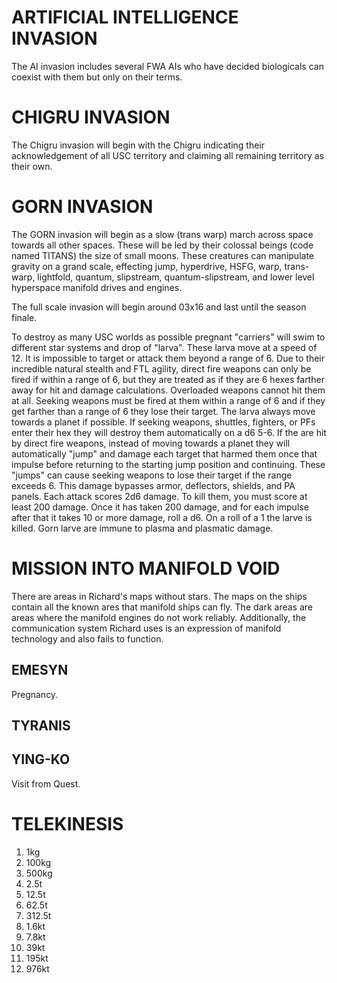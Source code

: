 # ARTIFICIAL INTELLIGENCE INVASION
The AI invasion includes several FWA AIs who have decided biologicals can coexist with them but only on their terms.

# CHIGRU INVASION
The Chigru invasion will begin with the Chigru indicating their acknowledgement of all USC territory and claiming all remaining territory as their own.

# GORN INVASION
The GORN invasion will begin as a slow (trans warp) march across space towards all other spaces. These will be led by their colossal beings (code named TITANS) the size of small moons. These creatures can manipulate gravity on a grand scale, effecting jump, hyperdrive, HSFG, warp, trans-warp, lightfold, quantum, slipstream, quantum-slipstream, and lower level hyperspace manifold drives and engines.

The full scale invasion will begin around 03x16 and last until the season finale.

To destroy as many USC worlds as possible pregnant "carriers" will swim to different star systems and drop of "larva". These larva move at a speed of 12. It is impossible to target or attack them beyond a range of 6. Due to their incredible natural stealth and FTL agility, direct fire weapons can only be fired if within a range of 6, but they are treated as if they are 6 hexes farther away for hit and damage calculations. Overloaded weapons cannot hit them at all. Seeking weapons must be fired at them within a range of 6 and if they get farther than a range of 6 they lose their target. The larva always move towards a planet if possible. If seeking weapons, shuttles, fighters, or PFs enter their hex they will destroy them automatically on a d6 5-6. If the are hit by direct fire weapons, instead of moving towards a planet they will automatically "jump" and damage each target  that harmed them once that impulse before returning to the starting jump position and continuing. These "jumps" can cause seeking weapons to lose their target if the range exceeds 6. This damage bypasses armor, deflectors, shields, and PA panels. Each attack scores 2d6 damage. To kill them, you must score at least 200 damage. Once it has taken 200 damage, and for each impulse after that it takes 10 or more damage, roll a d6. On a roll of a 1 the larve is killed. Gorn larve are immune to plasma and plasmatic damage.

# MISSION INTO MANIFOLD VOID
There are areas in Richard's maps without stars. The maps on the ships contain all the known ares that manifold ships can fly. The dark areas are areas where the manifold engines do not work reliably. Additionally, the communication system Richard uses is an expression of manifold technology and also fails to function.

## EMESYN
Pregnancy.

## TYRANIS

## YING-KO
Visit from Quest.

# TELEKINESIS

1. 1kg
2. 100kg
3. 500kg
4. 2.5t
5. 12.5t
6. 62.5t
7. 312.5t
8. 1.6kt
9. 7.8kt
10. 39kt
11. 195kt
12. 976kt

